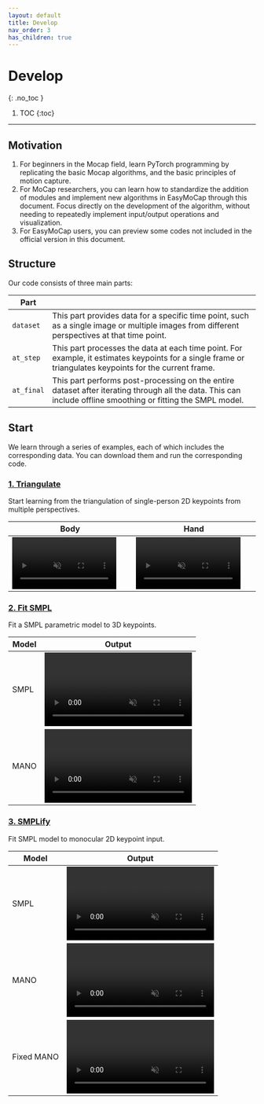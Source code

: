 ```yaml
---
layout: default
title: Develop
nav_order: 3
has_children: true
---
```


# Develop
{: .no_toc }

1. TOC
{:toc}
---

## Motivation

1. For beginners in the Mocap field, learn PyTorch programming by replicating the basic Mocap algorithms, and the basic principles of motion capture.
2. For MoCap researchers, you can learn how to standardize the addition of modules and implement new algorithms in EasyMoCap through this document. Focus directly on the development of the algorithm, without needing to repeatedly implement input/output operations and visualization.
3. For EasyMoCap users, you can preview some codes not included in the official version in this document.

## Structure

Our code consists of three main parts:

|Part||
|----|----|
|`dataset`|This part provides data for a specific time point, such as a single image or multiple images from different perspectives at that time point.|
|`at_step`|This part processes the data at each time point. For example, it estimates keypoints for a single frame or triangulates keypoints for the current frame.|
|`at_final`|This part performs post-processing on the entire dataset after iterating through all the data. This can include offline smoothing or fitting the SMPL model.|

## Start

We learn through a series of examples, each of which includes the corresponding data. You can download them and run the corresponding code.

### [1. Triangulate](./01_triangulate.html)

Start learning from the triangulation of single-person 2D keypoints from multiple perspectives.

|Body|Hand|
|----|----|
|<video width="90%" playsinline="" autoplay="autoplay" loop="loop" preload="" muted=""><source src="./assets/01_triangulate_output.mp4" type="video/mp4"></video>|<video width="90%" playsinline="" autoplay="autoplay" loop="loop" preload="" muted=""><source src="./assets/01_triangulate_hand.mp4" type="video/mp4"></video>|

### [2. Fit SMPL](./02_fitsmpl.html)

Fit a SMPL parametric model to 3D keypoints.

|Model|Output|
|----|----|
|SMPL|<video width="100%" playsinline="" autoplay="autoplay" loop="loop" preload="" muted=""><source src="./assets/02_fitsmpl_output.mp4" type="video/mp4"></video>|
|MANO|<video width="100%" playsinline="" autoplay="autoplay" loop="loop" preload="" muted=""><source src="./assets/02_fitsmpl_mano.mp4" type="video/mp4"></video>|

### [3. SMPLify](./03_fitsmpl_monocular.html)

Fit SMPL model to monocular 2D keypoint input.

|Model|Output|
|----|----|
|SMPL|<video width="100%" playsinline="" autoplay="autoplay" loop="loop" preload="" muted=""><source src="./assets/03_fitmono_smpl.mp4" type="video/mp4"></video>|
|MANO|<video width="100%" playsinline="" autoplay="autoplay" loop="loop" preload="" muted=""><source src="./assets/03_fitmono_anymano.mp4" type="video/mp4"></video>|
|Fixed MANO|<video width="100%" playsinline="" autoplay="autoplay" loop="loop" preload="" muted=""><source src="./assets/03_fitmono_mano.mp4" type="video/mp4"></video>|